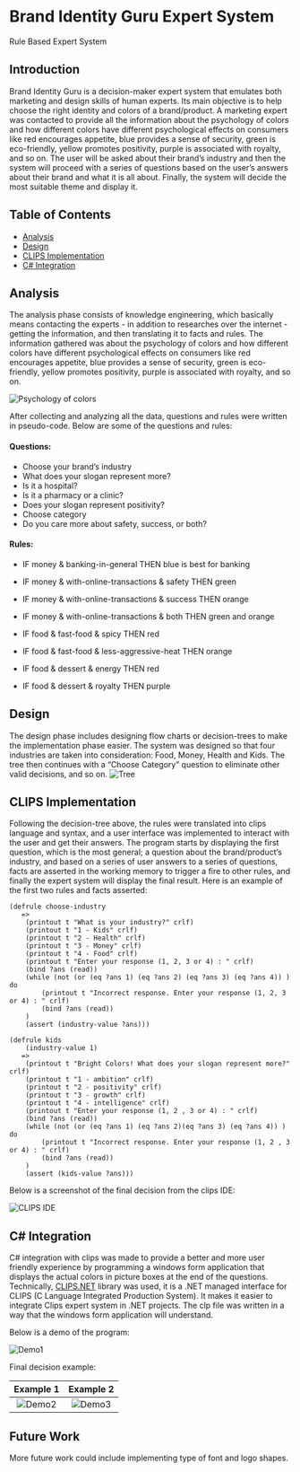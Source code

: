 # Brand Identity Guru Expert System
Rule Based Expert System

## Introduction
Brand Identity Guru is a decision-maker expert system that emulates both marketing and design skills of human experts. Its main objective is to help choose the right identity and colors of a brand/product. A marketing expert was contacted to provide all the information about the psychology of colors and how different colors have different psychological effects on consumers like red encourages appetite, blue provides a sense of security, green is eco-friendly, yellow promotes positivity, purple is associated with royalty, and so on. The user will be asked about their brand’s industry and then the system will proceed with a series of questions based on the user’s answers about their brand and what it is all about. Finally, the system will decide the most suitable theme and display it.

## Table of Contents
* [Analysis](#analysis)
* [Design](#design)
* [CLIPS Implementation](#clips-implementation)
* [C# Integration](#c-integration)

## Analysis
The analysis phase consists of knowledge engineering, which basically means contacting the experts - in addition to researches over the internet - getting the information, and then translating it to facts and rules. The information gathered was about the psychology of colors and how different colors have different psychological effects on consumers like red encourages appetite, blue provides a sense of security, green is eco-friendly, yellow promotes positivity, purple is associated with royalty, and so on.

![Psychology of colors](images/psychology-of-color-in-logo-design.png)

After collecting and analyzing all the data, questions and rules were written in pseudo-code. Below are some of the questions and rules:

#### Questions:
-	Choose your brand’s industry
-	What does your slogan represent more?
-	Is it a hospital?
-	Is it a pharmacy or a clinic?
-	Does your slogan represent positivity?
-	Choose category
-	Do you care more about safety, success, or both?

#### Rules:
-	IF money & banking-in-general THEN blue is best for banking
-	IF money & with-online-transactions & safety THEN green
-	IF money & with-online-transactions & success THEN orange
-	IF money & with-online-transactions & both THEN green and orange

-	IF food & fast-food & spicy THEN red
-	IF food & fast-food & less-aggressive-heat THEN orange
-	IF food & dessert & energy THEN red
-	IF food & dessert & royalty THEN purple

## Design
The design phase includes designing flow charts or decision-trees to make the implementation phase easier. The system was designed so that four industries are taken into consideration: Food, Money, Health and Kids. The tree then continues with a “Choose Category” question to eliminate other valid decisions, and so on.
![Tree](images/tree1.png)


## CLIPS Implementation

Following the decision-tree above, the rules were translated into clips language and syntax, and a user interface was implemented to interact with the user and get their answers. The program starts by displaying the first question, which is the most general; a question about the brand/product’s industry, and based on a series of user answers to a series of questions, facts are asserted in the working memory to trigger a fire to other rules, and finally the expert system will display the final result. Here is an example of the first two rules and facts asserted:
```
(defrule choose-industry 
   =>
   	(printout t "What is your industry?" crlf)
    (printout t "1 - Kids" crlf)
    (printout t "2 - Health" crlf)
	(printout t "3 - Money" crlf)
	(printout t "4 - Food" crlf)
    (printout t "Enter your response (1, 2, 3 or 4) : " crlf)
	(bind ?ans (read))
	(while (not (or (eq ?ans 1) (eq ?ans 2) (eq ?ans 3) (eq ?ans 4)) ) do
		(printout t "Incorrect response. Enter your response (1, 2, 3 or 4) : " crlf)
		(bind ?ans (read))
	)
    (assert (industry-value ?ans)))
```

```
(defrule kids
	(industry-value 1)
   =>
   	(printout t "Bright Colors! What does your slogan represent more?" crlf)
    (printout t "1 - ambition" crlf)
    (printout t "2 - positivity" crlf)
	(printout t "3 - growth" crlf)
	(printout t "4 - intelligence" crlf)
    (printout t "Enter your response (1, 2 , 3 or 4) : " crlf)
	(bind ?ans (read))
	(while (not (or (eq ?ans 1) (eq ?ans 2)(eq ?ans 3) (eq ?ans 4)) ) do
		(printout t "Incorrect response. Enter your response (1, 2 , 3 or 4) : " crlf)
		(bind ?ans (read))
	)
    (assert (kids-value ?ans)))

```
Below is a screenshot of the final decision from the clips IDE:

![CLIPS IDE](images/rulesclips.png)

## C# Integration
C# integration with clips was made to provide a better and more user friendly experience by programming a windows form application that displays the actual colors in picture boxes at the end of the questions. Technically, [CLIPS.NET](https://github.com/DanaKailani/Brand-Identity-Guru/blob/main/bin/Debug/CLIPSNet.dll) library was used, it is a .NET managed interface for CLIPS (C Language Integrated Production System). It makes it easier to integrate Clips expert system in .NET projects. The clp file was written in a way that the windows form application will understand.

Below is a demo of the program:

![Demo1](images/1demo.png)

Final decision example:

Example 1                  |        Example 2
:-------------------------:|:-------------------------:
![Demo2](images/pinkdemo.png)  |  ![Demo3](images/3demo.png)

## Future Work
More future work could include implementing type of font and logo shapes.
